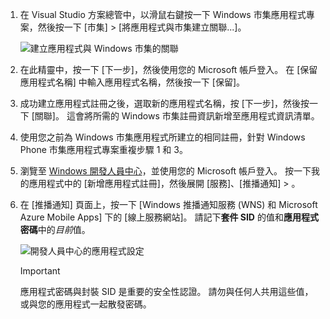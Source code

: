 
1. 在 Visual Studio 方案總管中，以滑鼠右鍵按一下 Windows 市集應用程式專案，然後按一下 [市集] >  [將應用程式與市集建立關聯...]。

    ![建立應用程式與 Windows 市集的關聯](./media/app-service-mobile-register-wns/notification-hub-associate-win8-app.png)
2. 在此精靈中，按一下 [下一步]，然後使用您的 Microsoft 帳戶登入。 在 [保留應用程式名稱] 中輸入應用程式名稱，然後按一下 [保留]。
3. 成功建立應用程式註冊之後，選取新的應用程式名稱，按 [下一步]，然後按一下 [關聯]。 這會將所需的 Windows 市集註冊資訊新增至應用程式資訊清單。
4. 使用您之前為 Windows 市集應用程式所建立的相同註冊，針對 Windows Phone 市集應用程式專案重複步驟 1 和 3。  
5. 瀏覽至 [Windows 開發人員中心](https://dev.windows.com/en-us/overview)，並使用您的 Microsoft 帳戶登入。 按一下我的應用程式中的 [新增應用程式註冊]，然後展開 [服務]、[推播通知] > 。
6. 在 [推播通知] 頁面上，按一下 [Windows 推播通知服務 (WNS) 和 Microsoft Azure Mobile Apps] 下的 [線上服務網站]。 請記下**套件 SID** 的值和**應用程式密碼**中的*目前*值。 

    ![開發人員中心的應用程式設定](./media/app-service-mobile-register-wns/mobile-services-win8-app-push-auth.png)

   > [!IMPORTANT]
   > 應用程式密碼與封裝 SID 是重要的安全性認證。 請勿與任何人共用這些值，或與您的應用程式一起散發密碼。
   >
   >
